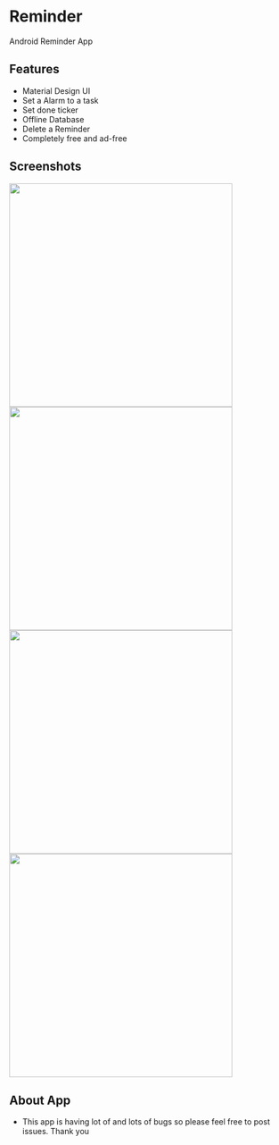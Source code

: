 # Reminder
Android Reminder App

Features
-------

- Material Design UI
- Set a Alarm to a task 
- Set done ticker
- Offline Database 
- Delete a Reminder 
- Completely free and ad-free

Screenshots
-------
<img src="https://github.com/karma9874/Reminder/blob/master/Screenshots/Screenshot_20180120-203350.png" width="400">

<img src="https://github.com/karma9874/Reminder/blob/master/Screenshots/Screenshot_20180120-202905.png" width="400">

<img src="https://github.com/karma9874/Reminder/blob/master/Screenshots/Screenshot_20180120-203018.png" width="400">

<img src="https://github.com/karma9874/Reminder/blob/master/Screenshots/Screenshot_20180120-203024.png" width="400">


 
About App
-------
- This app is having lot of and lots of bugs so please feel free to post issues. Thank you 
